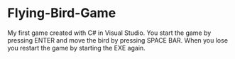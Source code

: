 # Flying-Bird-Game
My first game created with C# in Visual Studio.
You start the game by pressing ENTER and move the bird by pressing SPACE BAR.
When you lose you restart the game by starting the EXE again.
